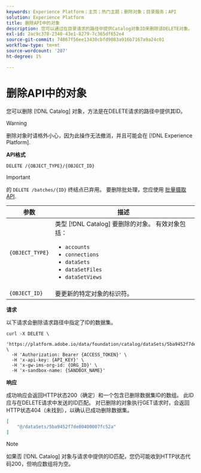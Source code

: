 ```yaml
---
keywords: Experience Platform；主页；热门主题；删除对象；目录服务；API
solution: Experience Platform
title: 删除API中的对象
description: 您可以通过在目录请求的路径中提供Catalog对象ID来删除该DELETE对象。
exl-id: 2ac9c378-2340-43e1-8279-7c365df652e4
source-git-commit: 74867f56ee13430cbfd9083a916b7167a9a24c01
workflow-type: tm+mt
source-wordcount: '207'
ht-degree: 1%

---
```


# 删除API中的对象

您可以删除 [!DNL Catalog] 对象，方法是在DELETE请求的路径中提供其ID。

>[!WARNING]
>
>删除对象时请格外小心，因为此操作无法撤消，并且可能会在 [!DNL Experience Platform].

**API格式**

```http
DELETE /{OBJECT_TYPE}/{OBJECT_ID}
```

>[!IMPORTANT]
>
>的 `DELETE /batches/{ID}` 终结点已弃用。 要删除批处理，您应使用 [批量摄取API](../../ingestion/batch-ingestion/api-overview.md#delete-a-batch).

| 参数 | 描述 |
| --- | --- |
| `{OBJECT_TYPE}` | 类型 [!DNL Catalog] 要删除的对象。 有效对象包括： <ul><li>`accounts`</li><li>`connections`</li><li>`dataSets`</li><li>`dataSetFiles`</li><li>`dataSetViews`</li></ul> |
| `{OBJECT_ID}` | 要更新的特定对象的标识符。 |

**请求**

以下请求会删除请求路径中指定了ID的数据集。

```shell
curl -X DELETE \
  'https://platform.adobe.io/data/foundation/catalog/dataSets/5ba9452f7de80400007fc52a' \
  -H 'Authorization: Bearer {ACCESS_TOKEN}' \
  -H 'x-api-key: {API_KEY}' \
  -H 'x-gw-ims-org-id: {ORG_ID}' \
  -H 'x-sandbox-name: {SANDBOX_NAME}'
```

**响应**

成功响应会返回HTTP状态200（确定）和一个包含已删除数据集ID的数组。 此ID应与在DELETE请求中发送的ID匹配。 对已删除的对象执行GET请求时，会返回HTTP状态404（未找到），以确认已成功删除数据集。

```json
[
    "@/dataSets/5ba9452f7de80400007fc52a"
]
```

>[!NOTE]
>
>如果否 [!DNL Catalog] 对象与请求中提供的ID匹配，您仍可能收到HTTP状态代码200，但响应数组将为空。
